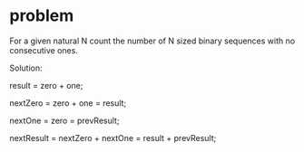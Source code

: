 # problem

For a given natural N count the number of N sized binary sequences with no consecutive ones.

Solution:

result = zero + one;

nextZero = zero + one = result;

nextOne = zero = prevResult;

nextResult = nextZero + nextOne = result + prevResult;


